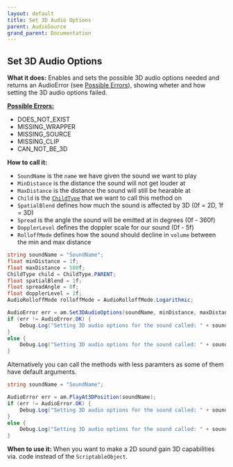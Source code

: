 ```yaml
---
layout: default
title: Set 3D Audio Options
parent: AudioSource
grand_parent: Documentation
---
```


## Set 3D Audio Options
**What it does:**
Enables and sets the possible 3D audio options needed and returns an AudioError (see [Possible Errors](https://mathewhdyt.github.io/Unity-Audio-Manager/docs/documentation/index/#possible-errors)), showing wheter and how setting the 3D audio options failed.

[**Possible Errors:**](https://mathewhdyt.github.io/Unity-Audio-Manager/docs/documentation/index/#possible-errors)
- DOES_NOT_EXIST
- MISSING_WRAPPER
- MISSING_SOURCE
- MISSING_CLIP
- CAN_NOT_BE_3D

**How to call it:**
- ```SoundName``` is the ```name``` we have given the sound we want to play
- ```MinDistance``` is the distance the sound will not get louder at
- ```MaxDistance``` is the distance the sound will still be hearable at
- ```Child``` is the [```ChildType```](https://mathewhdyt.github.io/Unity-Audio-Manager/docs/documentation/index/#possible-children) that we want to call this method on
- ```SpatialBlend``` defines how much the sound is affected by 3D (0f = 2D, 1f = 3D)
- ```Spread``` is the angle the sound will be emitted at in degrees (0f - 360f)
- ```DopplerLevel``` defines the doppler scale for our sound (0f - 5f)
- ```RolloffMode``` defines how the sound should decline in ```volume``` between the min and max distance

```csharp
string soundName = "SoundName";
float minDistance = 1f;
float maxDistance = 500f;
ChildType child = ChildType.PARENT;
float spatialBlend = 1f;
float spreadAngle = 0f;
float dopplerLevel = 1f;
AudioRolloffMode rolloffMode = AudioRolloffMode.Logarithmic;

AudioError err = am.Set3DAudioOptions(soundName, minDistance, maxDistance, child, spatialBlend, spreadAngle, dopplerLevel, rolloffMode);
if (err != AudioError.OK) {
    Debug.Log("Setting 3D audio options for the sound called: " + soundName + " failed with error id: " + err);
}
else {
    Debug.Log("Setting 3D audio options for the sound called: " + soundName + " succesfull");
}
```

Alternatively you can call the methods with less paramters as some of them have default arguments.

```csharp
string soundName = "SoundName";

AudioError err = am.PlayAt3DPosition(soundName);
if (err != AudioError.OK) {
    Debug.Log("Setting 3D audio options for the sound called: " + soundName + " failed with error id: " + err);
}
else {
    Debug.Log("Setting 3D audio options for the sound called: " + soundName + " succesfull");
}
```

**When to use it:**
When you want to make a 2D sound gain 3D capabilities via. code instead of the ```ScriptableObject```.
